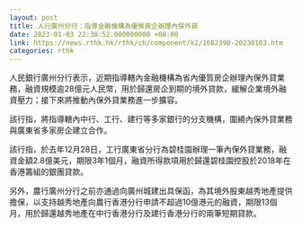 ```yaml
---
layout: post
title: 人行廣州分行：指導金融機構為優質房企辦理內保外貸
date: 2023-01-03 22:38:52.000000000 +08:00
link: https://news.rthk.hk/rthk/ch/component/k2/1682390-20230103.htm
categories: rthk
---
```


人民銀行廣州分行表示，近期指導轄內金融機構為省內優質房企辦理內保外貸業務，融資規模逾28億元人民幣，用於歸還房企到期的境外貸款，緩解企業境外融資壓力；接下來將推動內保外貸業務進一步擴容。

該行指，將指導轄內中行、工行、建行等多家銀行的分支機構，圍繞內保外貸業務與廣東省多家房企建立合作。

該行指，於去年12月28日，工行廣東省分行為碧桂園辦理一筆內保外貸業務，融資金額2.8億美元，期限3年1個月，融資所得款項用於歸還碧桂園控股於2018年在香港籌組的銀團貸款。

另外，農行廣州分行之前亦通過向廣州城建出具保函，為其境外股東越秀地產提供擔保，以支持越秀地產向農行香港分行申請不超過10億港元的融資，期限13個月，用於歸還越秀地產在中行香港分行及建行香港分行的兩筆短期貸款。
